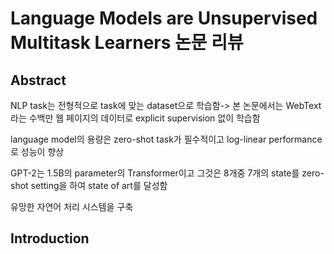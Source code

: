 # Language Models are Unsupervised Multitask Learners 논문 리뷰

## Abstract

NLP task는 전형적으로 task에 맞는 dataset으로 학습함-> 본 논문에서는  WebText라는 수백만 웹 페이지의 데이터로 explicit supervision 없이 학습함

language model의 용량은 zero-shot task가 필수적이고 log-linear performance로 성능이 향상

GPT-2는 1.5B의 parameter의 Transformer이고 그것은 8개중 7개의 state를 zero-shot setting을 하여 state of art를 달성함

유망한 자연어 처리 시스템을 구축



## Introduction

